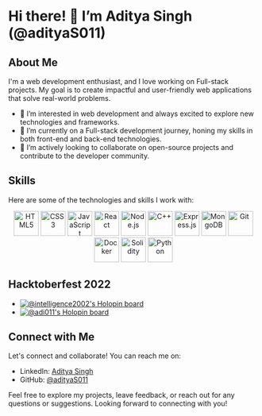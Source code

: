 # Hi there! 👋 I’m Aditya Singh (@adityaS011)

## About Me

I'm a web development enthusiast, and I love working on Full-stack projects. My goal is to create impactful and user-friendly web applications that solve real-world problems.

- 👀 I’m interested in web development and always excited to explore new technologies and frameworks.
- 🌱 I’m currently on a Full-stack development journey, honing my skills in both front-end and back-end technologies.
- 💞️ I’m actively looking to collaborate on open-source projects and contribute to the developer community.

## Skills

Here are some of the technologies and skills I work with:
<p align="center">
  <img src="https://img.icons8.com/color/48/000000/html-5--v1.png" alt="HTML5" title="HTML5" height="50" />
  <img src="https://img.icons8.com/color/48/000000/css3.png" alt="CSS3" title="CSS3" height="50" />
  <img src="https://img.icons8.com/color/48/000000/javascript.png" alt="JavaScript" title="JavaScript" height="50" />
  <img src="https://img.icons8.com/color/48/000000/react-native.png" alt="React" title="React" height="50" />
  <img src="https://img.icons8.com/color/48/000000/nodejs.png" alt="Node.js" title="Node.js" height="50" />
  <img src="https://img.icons8.com/color/48/000000/c-plus-plus-logo.png" alt="C++" title="C++" height="50" />
  <img src="https://img.icons8.com/color/48/000000/express.png" alt="Express.js" title="Express.js" height="50" />
  <img src="https://img.icons8.com/color/48/000000/mongodb.png" alt="MongoDB" title="MongoDB" height="50" />
  <img src="https://img.icons8.com/ios-filled/50/000000/git.png" alt="Git" title="Git" height="50" />
  <img src="https://img.icons8.com/color/48/000000/docker.png" alt="Docker" title="Docker" height="50" />
  <img src="https://img.icons8.com/ios/50/000000/solidity.png" alt="Solidity" title="Solidity" height="50" />
  <img src="https://img.icons8.com/color/48/000000/python.png" alt="Python" title="Python" height="50" />
</p>

## Hacktoberfest 2022

- [![@intelligence2002's Holopin board](https://holopin.me/intelligence2002)](https://holopin.io/@intelligence2002)
- [![@adi011's Holopin board](https://holopin.io/api/user/board?user=adi011)](https://holopin.io/@adi011)

## Connect with Me

Let's connect and collaborate! You can reach me on:

- LinkedIn: [Aditya Singh](https://www.linkedin.com/in/adi008/)
- GitHub: [@adityaS011](https://github.com/adityaS011)

Feel free to explore my projects, leave feedback, or reach out for any questions or suggestions. Looking forward to connecting with you!
